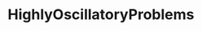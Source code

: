 # HighlyOscillatoryProblems

![[](https://img.shields.io/badge/docs-dev-blue.svg)](https://ua.gitlabpages.inria.fr/HighlyOscillatoryProblems.jl)

